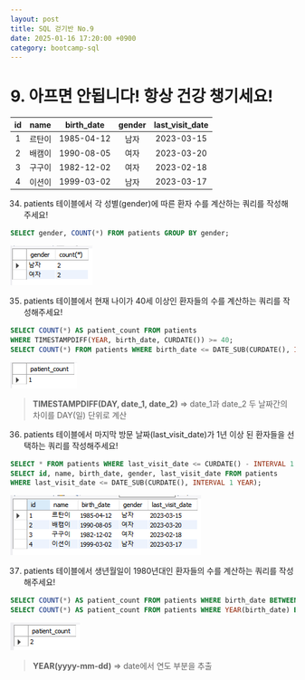 ```yaml
---
layout: post
title: SQL 걷기반 No.9
date: 2025-01-16 17:20:00 +0900
category: bootcamp-sql
---
```


# 9. 아프면 안됩니다! 항상 건강 챙기세요!

| id | name | birth_date | gender | last_visit_date |
|:--:|:----:|:----------:|:------:|:---------------:|
| 1  | 르탄이 | 1985-04-12 | 남자  | 2023-03-15 |
| 2  | 배캠이 | 1990-08-05 | 여자  | 2023-03-20 |
| 3  | 구구이 | 1982-12-02 | 여자  | 2023-02-18 |
| 4  | 이션이 | 1999-03-02 | 남자  | 2023-03-17 |

34. patients 테이블에서 각 성별(gender)에 따른 환자 수를 계산하는 쿼리를 작성해주세요!
```sql
SELECT gender, COUNT(*) FROM patients GROUP BY gender;
```
![walk9-34](/public/img/walk9-34.png)

35. patients 테이블에서 현재 나이가 40세 이상인 환자들의 수를 계산하는 쿼리를 작성해주세요!
```sql
SELECT COUNT(*) AS patient_count FROM patients  
WHERE TIMESTAMPDIFF(YEAR, birth_date, CURDATE()) >= 40;  
SELECT COUNT(*) FROM patients WHERE birth_date <= DATE_SUB(CURDATE(), INTERVAL 40 YEAR);
```
![walk9-35](/public/img/walk9-35.png)
> **TIMESTAMPDIFF(DAY, date_1, date_2)** => date_1과 date_2 두 날짜간의 차이를 DAY(일) 단위로 계산

36. patients 테이블에서 마지막 방문 날짜(last_visit_date)가 1년 이상 된 환자들을 선택하는 쿼리를 작성해주세요!
```sql
SELECT * FROM patients WHERE last_visit_date <= CURDATE() - INTERVAL 1 YEAR;  
SELECT id, name, birth_date, gender, last_visit_date FROM patients  
WHERE last_visit_date <= DATE_SUB(CURDATE(), INTERVAL 1 YEAR);
```
![walk9-36](/public/img/walk9-36.png)

37. patients 테이블에서 생년월일이 1980년대인 환자들의 수를 계산하는 쿼리를 작성해주세요!
```sql
SELECT COUNT(*) AS patient_count FROM patients WHERE birth_date BETWEEN '1980-01-01' AND '1989-12-13';  
SELECT COUNT(*) AS patient_count FROM patients WHERE YEAR(birth_date) BETWEEN 1980 AND 1989;
```
![walk9-37](/public/img/walk9-37.png)
> **YEAR(yyyy-mm-dd)** => date에서 연도 부분을 추출
